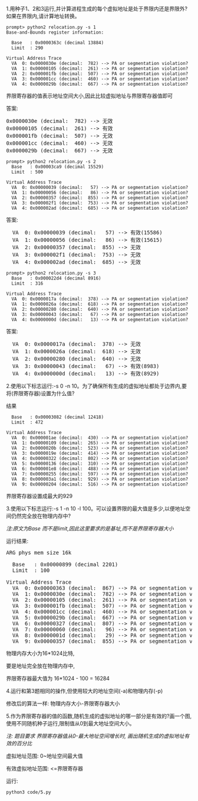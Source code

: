 1.用种子1、2和3运行,并计算进程生成的每个虚拟地址是处于界限内还是界限外? 如果在界限内,请计算地址转换。

```
prompt> python2 relocation.py -s 1 
Base-and-Bounds register information:

  Base   : 0x0000363c (decimal 13884)
  Limit  : 290

Virtual Address Trace
  VA  0: 0x0000030e (decimal:  782) --> PA or segmentation violation?
  VA  1: 0x00000105 (decimal:  261) --> PA or segmentation violation?
  VA  2: 0x000001fb (decimal:  507) --> PA or segmentation violation?
  VA  3: 0x000001cc (decimal:  460) --> PA or segmentation violation?
  VA  4: 0x0000029b (decimal:  667) --> PA or segmentation violation?
```

界限寄存器的值表示地址空间大小,因此比较虚拟地址与界限寄存器值即可

答案:
<pre>
0x0000030e (decimal:  782) --> 无效
0x00000105 (decimal:  261) --> 有效
0x000001fb (decimal:  507) --> 无效
0x000001cc (decimal:  460) --> 无效
0x0000029b (decimal:  667) --> 无效
</pre>


```
prompt> python2 relocation.py -s 2 
  Base   : 0x00003ca9 (decimal 15529)
  Limit  : 500

Virtual Address Trace
  VA  0: 0x00000039 (decimal:   57) --> PA or segmentation violation?
  VA  1: 0x00000056 (decimal:   86) --> PA or segmentation violation?
  VA  2: 0x00000357 (decimal:  855) --> PA or segmentation violation?
  VA  3: 0x000002f1 (decimal:  753) --> PA or segmentation violation?
  VA  4: 0x000002ad (decimal:  685) --> PA or segmentation violation?
```

答案:
<pre>
  VA  0: 0x00000039 (decimal:   57) --> 有效(15586)
  VA  1: 0x00000056 (decimal:   86) --> 有效(15615)
  VA  2: 0x00000357 (decimal:  855) --> 无效
  VA  3: 0x000002f1 (decimal:  753) --> 无效
  VA  4: 0x000002ad (decimal:  685) --> 无效
</pre>


```
prompt> python2 relocation.py -s 3
  Base   : 0x000022d4 (decimal 8916)
  Limit  : 316

Virtual Address Trace
  VA  0: 0x0000017a (decimal:  378) --> PA or segmentation violation?
  VA  1: 0x0000026a (decimal:  618) --> PA or segmentation violation?
  VA  2: 0x00000280 (decimal:  640) --> PA or segmentation violation?
  VA  3: 0x00000043 (decimal:   67) --> PA or segmentation violation?
  VA  4: 0x0000000d (decimal:   13) --> PA or segmentation violation?
```

答案:
<pre>
  VA  0: 0x0000017a (decimal:  378) --> 无效
  VA  1: 0x0000026a (decimal:  618) --> 无效
  VA  2: 0x00000280 (decimal:  640) --> 无效
  VA  3: 0x00000043 (decimal:   67) --> 有效(8983)
  VA  4: 0x0000000d (decimal:   13) --> 有效(8929)
</pre>

2.使用以下标志运行:-s 0 -n 10。为了确保所有生成的虚拟地址都处于边界内,要将(界限寄存器)设置为什么值?

结果
```
  Base   : 0x00003082 (decimal 12418)
  Limit  : 472

Virtual Address Trace
  VA  0: 0x000001ae (decimal:  430) --> PA or segmentation violation?
  VA  1: 0x00000109 (decimal:  265) --> PA or segmentation violation?
  VA  2: 0x0000020b (decimal:  523) --> PA or segmentation violation?
  VA  3: 0x0000019e (decimal:  414) --> PA or segmentation violation?
  VA  4: 0x00000322 (decimal:  802) --> PA or segmentation violation?
  VA  5: 0x00000136 (decimal:  310) --> PA or segmentation violation?
  VA  6: 0x000001e8 (decimal:  488) --> PA or segmentation violation?
  VA  7: 0x00000255 (decimal:  597) --> PA or segmentation violation?
  VA  8: 0x000003a1 (decimal:  929) --> PA or segmentation violation?
  VA  9: 0x00000204 (decimal:  516) --> PA or segmentation violation?
```

界限寄存器设置成最大的929

3.使用以下标志运行:-s 1 -n 10 -l 100。可以设置界限的最大值是多少,以便地址空间仍然完全放在物理内存中?

*注:原文为Base 而不是limit,因此这里要求的是基址,而不是界限寄存器大小*

运行结果:
<pre>
ARG phys mem size 16k

  Base   : 0x00000899 (decimal 2201)
  Limit  : 100

Virtual Address Trace
  VA  0: 0x00000363 (decimal:  867) --> PA or segmentation violation?
  VA  1: 0x0000030e (decimal:  782) --> PA or segmentation violation?
  VA  2: 0x00000105 (decimal:  261) --> PA or segmentation violation?
  VA  3: 0x000001fb (decimal:  507) --> PA or segmentation violation?
  VA  4: 0x000001cc (decimal:  460) --> PA or segmentation violation?
  VA  5: 0x0000029b (decimal:  667) --> PA or segmentation violation?
  VA  6: 0x00000327 (decimal:  807) --> PA or segmentation violation?
  VA  7: 0x00000060 (decimal:   96) --> PA or segmentation violation?
  VA  8: 0x0000001d (decimal:   29) --> PA or segmentation violation?
  VA  9: 0x00000357 (decimal:  855) --> PA or segmentation violation?
</pre>

物理内存大小为16*1024比特,

要是地址完全放在物理内存中,

界限寄存器最大值为 16\*1024 - 100 = 16284

4.运行和第3题相同的操作,但使用较大的地址空间(-a)和物理内存(-p)

修改后的算法一样:
物理内存大小-界限寄存器大小

5.作为界限寄存器的值的函数,随机生成的虚拟地址的哪一部分是有效的?画一个图,使用不同随机种子运行,限制值从0到最大地址空间大小。

*注: 题目要求 界限寄存器值从0-最大地址空间增长时, 画出随机生成的虚拟地址有效的百分比*

虚拟地址范围:
0~地址空间最大值

有效虚拟地址范围:
<=界限寄存器

运行:
```
python3 code/5.py
```